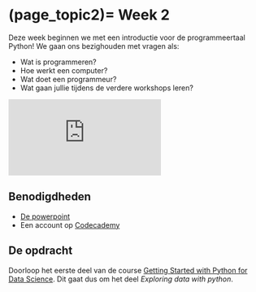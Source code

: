 (page_topic2)=
Week 2 
=======================

Deze week beginnen we met een introductie voor de programmeertaal Python! We gaan ons bezighouden met vragen als:
- Wat is programmeren?
- Hoe werkt een computer?
- Wat doet een programmeur?
- Wat gaan jullie tijdens de verdere workshops leren?

<div class="container youtube">
<iframe class="responsive-iframe" src="https://www.youtube.com/embed/jjqgP9dpD1k" frameborder="0" allow="accelerometer; autoplay="0"; encrypted-media; gyroscope; picture-in-picture" allowfullscreen></iframe>
</div>

## Benodigdheden
- [De powerpoint](../../files/stuurinformatie_workshop_2_python_1.pptx)
- Een account op [Codecademy](https://www.codecademy.com/)

## De opdracht

Doorloop het eerste deel van de course [Getting Started with Python for Data Science](https://www.codecademy.com/learn/getting-started-with-python-for-data-science). Dit gaat dus om het deel *Exploring data with python*.
